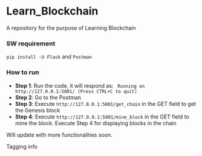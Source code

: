 # Learn_Blockchain

A repository for the purpose of Learning Blockchain

### SW requirement

`pip install -U Flask` and
`Postman`

### How to run

* **Step 1**: Run the code, it will respond as: ` Running on http://127.0.0.1:5001/ (Press CTRL+C to quit)`
* **Step 2**: Go to the Postman
* **Step 3**: Execute `http://127.0.0.1:5001/get_chain` in the GET field to get the Genesis block
* **Step 4**: Execute `http://127.0.0.1:5001/mine_block` in the GET field to mine the block. Execute Step 4 for displaying blocks in the chain

Will update with more functionalities soon.

Tagging info
